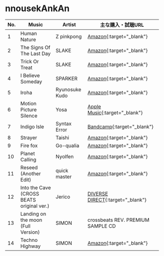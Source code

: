 # nnousekAnkAn

| No. | Music                                     | Artist         | 主な購入・試聴URL                                                                                                     |
|-----|-------------------------------------------|----------------|---------------------------------------------------------------------------------------------------------------------|
| 1   | Human Nature                              | Z pinkpong     | [Amazon](https://www.amazon.co.jp/dp/B01MU7Y8D3){:target="_blank"}                                                                    |
| 2   | The Signs Of The Last Day                 | SLAKE          | [Amazon](https://www.amazon.co.jp/dp/B01MU7Y8D3){:target="_blank"}                                                                    |
| 3   | Trick Or Treat                            | SLAKE          | [Amazon](https://www.amazon.co.jp/dp/B01MU7Y8D3){:target="_blank"}                                                                    |
| 4   | I Believe Someday                         | SPARKER        | [Amazon](https://www.amazon.co.jp/dp/B01MU7Y8D3){:target="_blank"}                                                                    |
| 5   | Iroha                                     | Ryunosuke Kudo | [Amazon](https://www.amazon.co.jp/dp/B01MU7Y8D3){:target="_blank"}                                                                    |
| 6   | Motion Picture Silence                    | Yosa           | [Apple Music](https://music.apple.com/jp/album/422572371?i=422572544){:target="_blank"}                                               |
| 7   | Indigo Isle                               | Syntax Error   | [Bandcamp](https://shop.attackthemusic.com/album/indigo-isle){:target="_blank"}                                                       |
| 8   | Strayer                                   | Taishi         | [Amazon](https://www.amazon.co.jp/dp/B01MU7Y8D3){:target="_blank"}                                                                    |
| 9   | Fire fox                                  | Go-qualia      | [Amazon](https://www.amazon.co.jp/dp/B01MU7Y8D3){:target="_blank"}                                                                    |
| 10  | Planet Calling                            | Nyolfen        | [Amazon](https://www.amazon.co.jp/dp/B01MU7Y8D3){:target="_blank"}                                                                    |
| 11  | Reseed (Another Edit)                     | quick master   | [Amazon](https://www.amazon.co.jp/dp/B01MU7Y8D3){:target="_blank"}                                                                    |
| 12  | Into the Cave (CROSS BEATS original ver.) | Jerico         | [DIVERSE DIRECT](https://diverse.direct/%E3%82%B8%E3%82%A7%E3%83%AA%E3%82%B3%E3%81%AE%E6%B3%95%E5%89%87/jerl-0025/){:target="_blank"} |
| 13  | Landing on the moon (Full Version)        | SIMON          | crossbeats REV. PREMIUM SAMPLE CD                                                                                                        |
| 14  | Techno Highway                            | SIMON          | [Amazon](https://www.amazon.co.jp/dp/B01MU7Y8D3){:target="_blank"}                                                                    |
